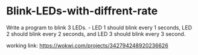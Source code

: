 # Blink-LEDs-with-diffrent-rate
Write a program to blink 3 LEDs. - LED 1 should blink every 1 seconds, LED 2 should blink every 2 seconds, and LED 3 should blink every 3 second.

working link: https://wokwi.com/projects/342794248920236626
